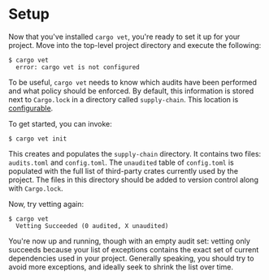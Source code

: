 # Setup

Now that you've installed `cargo vet`, you're ready to set it up for your project. Move
into the top-level project directory and execute the following:

```
$ cargo vet
  error: cargo vet is not configured
```

To be useful, `cargo vet` needs to know which audits have been performed and
what policy should be enforced. By default, this information is stored next to
`Cargo.lock` in a directory called `supply-chain`. This location is
[configurable](./config.md).

To get started, you can invoke:

```
$ cargo vet init
```

This creates and populates the `supply-chain` directory. It contains two files:
`audits.toml` and `config.toml`. The `unaudited` table of `config.toml` is
populated with the full list of third-party crates currently used by the
project. The files in this directory should be added to version control along
with `Cargo.lock`.

Now, try vetting again:

```
$ cargo vet
  Vetting Succeeded (0 audited, X unaudited)
```

You're now up and running, though with an empty audit set: vetting only succeeds
because your list of exceptions contains the exact set of current dependencies
used in your project. Generally speaking, you should try to avoid more
exceptions, and ideally seek to shrink the list over time.
